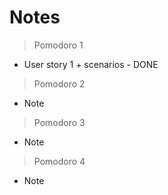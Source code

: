 # Notes
> Pomodoro 1
- User story 1 + scenarios - DONE
> Pomodoro 2
- Note
> Pomodoro 3
- Note
> Pomodoro 4
- Note
